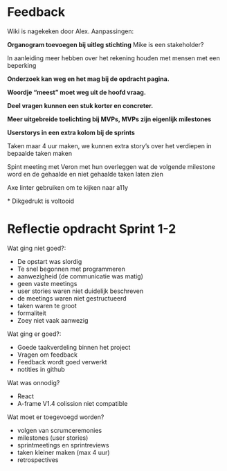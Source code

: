 # Feedback
Wiki is nagekeken door Alex.
Aanpassingen:

**Organogram toevoegen bij uitleg stichting**
Mike is een stakeholder?

In aanleiding meer hebben over het rekening houden met mensen met een beperking

**Onderzoek kan weg en het mag bij de opdracht pagina.**

**Woordje “meest” moet weg uit de hoofd vraag.**

**Deel vragen kunnen een stuk korter en concreter.**

**Meer uitgebreide toelichting bij MVPs,
MVPs zijn eigenlijk milestones**

**Userstorys in een extra kolom bij de sprints**

Taken maar 4 uur maken, we kunnen extra story’s over het verdiepen in bepaalde taken maken

Spint meeting met Veron met hun overleggen wat de volgende milestone word en de gehaalde en niet gehaalde taken laten zien 

Axe linter gebruiken om te kijken naar a11y

\* Dikgedrukt is voltooid

# Reflectie opdracht Sprint 1-2

Wat ging niet goed?:

- De opstart was slordig
- Te snel begonnen met programmeren
- aanwezigheid (de communicatie was matig)
- geen vaste meetings 
- user stories waren niet duidelijk beschreven
- de meetings waren niet gestructueerd
- taken waren te groot 
- formaliteit
- Zoey niet vaak aanwezig

Wat ging er goed?:

+ Goede taakverdeling binnen het project
+ Vragen om feedback
+ Feedback wordt goed verwerkt
+ notities in github


Wat was onnodig?

- React
- A-frame V1.4 colission niet compatible 

Wat moet er toegevoegd worden?

- volgen van scrumceremonies
- milestones (user stories)
- sprintmeetings en sprintreviews
- taken kleiner maken (max 4 uur)
- retrospectives 

